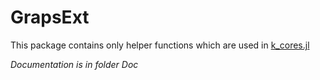 GrapsExt
=====
This package contains only helper functions which are used in [k_cores.jl](https://github.com/johnybx/k_cores.jl.git)

*Documentation is in folder Doc*